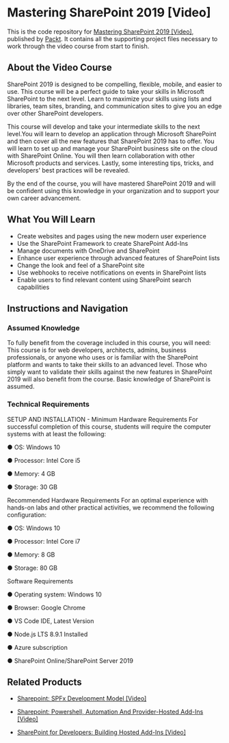 


# Mastering SharePoint 2019 [Video]


This is the code repository for [Mastering SharePoint 2019 [Video]](https://www.packtpub.com/programming/mastering-sharepoint-2019-video), published by [Packt](https://www.packtpub.com/?utm_source=github). It contains all the supporting project files necessary to work through the video course from start to finish.
## About the Video Course

SharePoint 2019 is designed to be compelling, flexible, mobile, and easier to use. This course will be a perfect guide to take your skills in Microsoft SharePoint to the next level. Learn to maximize your skills using lists and libraries, team sites, branding, and communication sites to give you an edge over other SharePoint developers.

This course will develop and take your intermediate skills to the next level.You will learn to develop an application through Microsoft SharePoint and then cover all the new features that SharePoint 2019 has to offer. You will learn to set up and manage your SharePoint business site on the cloud with SharePoint Online. You will then learn collaboration with other Microsoft products and services. Lastly, some interesting tips, tricks, and developers' best practices will be revealed.

By the end of the course, you will have mastered SharePoint 2019 and will be confident using this knowledge in your organization and to support your own career advancement.

<H2>What You Will Learn</H2>
<DIV class=book-info-will-learn-text>
<UL>
<LI>Create websites and pages using the new modern user experience
<LI>Use the SharePoint Framework to create SharePoint Add-Ins
<LI>Manage documents with OneDrive and SharePoint
<LI>Enhance user experience through advanced features of SharePoint lists
<LI>Change the look and feel of a SharePoint site
<LI>Use webhooks to receive notifications on events in SharePoint lists
<LI>Enable users to find relevant content using SharePoint search capabilities </LI></UL></DIV>

## Instructions and Navigation
### Assumed Knowledge
To fully benefit from the coverage included in this course, you will need:<br/>
This course is for web developers, architects, admins, business professionals, or anyone who uses or is familiar with the SharePoint platform and wants to take their skills to an advanced level. Those who simply want to validate their skills against the new features in SharePoint 2019 will also benefit from the course. Basic knowledge of SharePoint is assumed.
### Technical Requirements
SETUP AND INSTALLATION - 
Minimum Hardware Requirements
For successful completion of this course, students will require the computer systems with at least the following:

●        OS: Windows 10

●        Processor: Intel Core i5

●        Memory: 4 GB

●        Storage: 30 GB

Recommended Hardware Requirements
For an optimal experience with hands-on labs and other practical activities, we recommend the following configuration:

●        OS: Windows 10

●        Processor: Intel Core i7

●        Memory: 8 GB

●        Storage: 80 GB

Software Requirements

●        Operating system: Windows 10

●        Browser: Google Chrome

●        VS Code IDE, Latest Version

●        Node.js LTS 8.9.1 Installed

●        Azure subscription

●        SharePoint Online/SharePoint Server 2019





## Related Products
* [Sharepoint: SPFx Development Model [Video]](https://www.packtpub.com/virtualization-and-cloud/sharepoint-spfx-development-model-video)

* [Sharepoint: Powershell, Automation And Provider-Hosted Add-Ins [Video]](https://www.packtpub.com/virtualization-and-cloud/sharepoint-powershell-automation-and-provider-hosted-add-ins-video)

* [SharePoint for Developers: Building Hosted Add-Ins [Video]](https://www.packtpub.com/virtualization-and-cloud/sharepoint-developers-building-hosted-add-ins-video)

